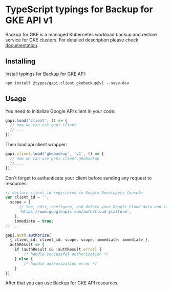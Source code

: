 # TypeScript typings for Backup for GKE API v1

Backup for GKE is a managed Kubernetes workload backup and restore service for GKE clusters.
For detailed description please check [documentation](https://cloud.google.com/kubernetes-engine/docs/add-on/backup-for-gke).

## Installing

Install typings for Backup for GKE API:

```
npm install @types/gapi.client.gkebackup@v1 --save-dev
```

## Usage

You need to initialize Google API client in your code:

```typescript
gapi.load('client', () => {
  // now we can use gapi.client
  // ...
});
```

Then load api client wrapper:

```typescript
gapi.client.load('gkebackup', 'v1', () => {
  // now we can use gapi.client.gkebackup
  // ...
});
```

Don't forget to authenticate your client before sending any request to resources:

```typescript
// declare client_id registered in Google Developers Console
var client_id = '',
  scope = [ 
      // See, edit, configure, and delete your Google Cloud data and see the email address for your Google Account.
      'https://www.googleapis.com/auth/cloud-platform',
    ],
    immediate = true;
// ...

gapi.auth.authorize(
  { client_id: client_id, scope: scope, immediate: immediate },
  authResult => {
    if (authResult && !authResult.error) {
        /* handle successful authorization */
    } else {
        /* handle authorization error */
    }
});
```

After that you can use Backup for GKE API resources:

```typescript
```
